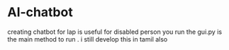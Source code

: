 # AI-chatbot
creating chatbot for lap is useful for disabled person 
you run the gui.py is the main method to run .
i still develop  this in tamil also 
